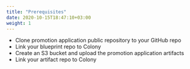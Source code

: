 ```yaml
---
title: "Prerequisites"
date: 2020-10-15T18:47:10+03:00
weight: 1
---
```


* Clone promotion application public repository to your GitHub repo
* Link your blueprint repo to Colony
* Create an S3 bucket and upload the promotion application artifacts
* Link your artifact repo to Colony
